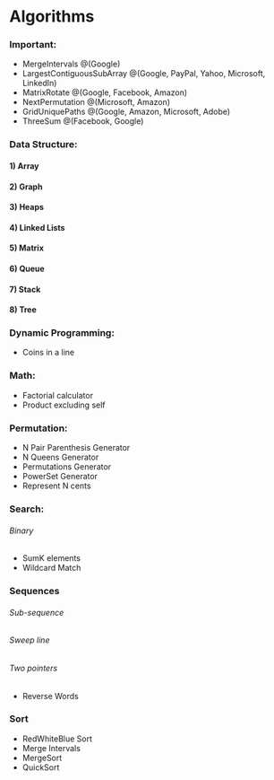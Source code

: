 # Algorithms

### Important:
- MergeIntervals @(Google)
- LargestContiguousSubArray @(Google, PayPal, Yahoo, Microsoft, LinkedIn)
- MatrixRotate @(Google, Facebook, Amazon)
- NextPermutation @(Microsoft, Amazon)
- GridUniquePaths @(Google, Amazon, Microsoft, Adobe)
- ThreeSum @(Facebook, Google)

### Data Structure:
#### 1) Array
#### 2) Graph
#### 3) Heaps
#### 4) Linked Lists
#### 5) Matrix
#### 6) Queue
#### 7) Stack
#### 8) Tree

### Dynamic Programming:
- Coins in a line

### Math:
- Factorial calculator
- Product excluding self

### Permutation:
- N Pair Parenthesis Generator
- N Queens Generator
- Permutations Generator
- PowerSet Generator
- Represent N cents

### Search:
###### Binary
- SumK elements
- Wildcard Match

### Sequences
###### Sub-sequence
###### Sweep line
###### Two pointers
- Reverse Words

### Sort
- RedWhiteBlue Sort
- Merge Intervals
- MergeSort
- QuickSort
